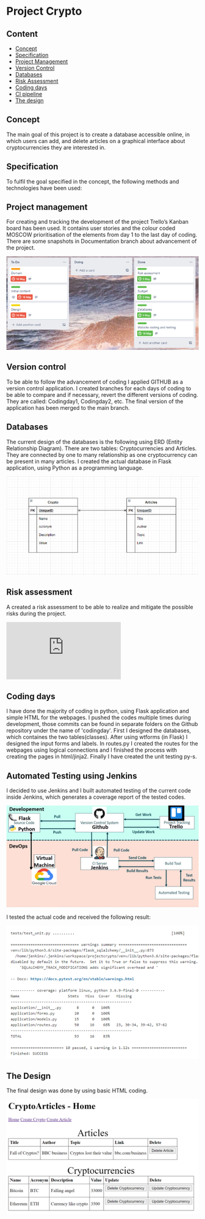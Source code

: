 # Project Crypto #

## Content ##

* [Concept](#concept)
* [Specification](#specification)
* [Project Management](#project-management)
* [Version Control](#version-control)
* [Databases](#databases)
* [Risk Assessment](#risk-assessment)
* [Coding days](#coding-days)
* [CI pipeline](#ci-pipeline)
* [The design](#the-design)

## Concept ##

The main goal of this project is to create a database accessible online, in which users can add, and delete articles on a graphical interface about cryptocurrencies they are interested in.

## Specification ##

To fulfil the goal specified in the concept, the following methods and technologies have been used:

## Project management ##

For creating and tracking the development of the project Trello’s Kanban board has been used. It contains user stories and the colour coded MOSCOW prioritisation of the elements from day 1 to the last day of coding. There are some snapshots in Documentation branch about advancement of the project.

![Final Trello board](https://github.com/AttilaTr/projectcrypto/blob/documentation/Trello4.png)

## Version control ##

To be able to follow the advancement of coding I applied GITHUB as a version control application. I created branches for each days of coding to be able to compare and if necessary, revert the different versions of coding. They are called: Codingday1, Codingday2, etc. The final version of the application has been merged to the main branch.

## Databases ##

The current design of the databases is the following using ERD (Entity Relationship Diagram).
There are two tables: Cryptocurrencies and Articles. They are connected by one to many relationship as one cryptocurrency can be present in many articles.
I created the actual database in Flask application, using Python as a programming language.

![ERD Diagram](https://github.com/AttilaTr/projectcrypto/blob/documentation/DB%20Diagram.png)

## Risk assessment

A created a risk assessment to be able to realize and mitigate the possible risks during the project.

![Risk assessment](https://github.com/AttilaTr/projectcrypto/blob/documentation/Risk%20Assesement%20V2.ods)

## Coding days ##

I have done the majority of coding in python, using Flask application and simple HTML for the webpages. I pushed the codes multiple times during development, those commits can be found in separate folders on the Github repository under the name of 'codingday'. First I designed the databases, which containes the two tables(classes). After using wtforms (in Flask) I designed the input forms and labels. In routes.py I created the routes for the webpages using logical connections and I finished the process with creating the pages in html/jinja2. Finally I have created the unit testing py-s. 

## Automated Testing using Jenkins ##

I decided to use Jenkins and I built automated testing of the current code inside Jenkins, which generates a coverage report of the tested codes.

![Jenkins pipeline](https://github.com/AttilaTr/projectcrypto/blob/documentation/CI%20pipeline.png)

I tested the actual code and received the following result:

![Test result](https://github.com/AttilaTr/projectcrypto/blob/documentation/Test%20result.png)

## The Design ##

The final design was done by using basic HTML coding.

![Webpage design](https://github.com/AttilaTr/projectcrypto/blob/documentation/Webdesign.png)



